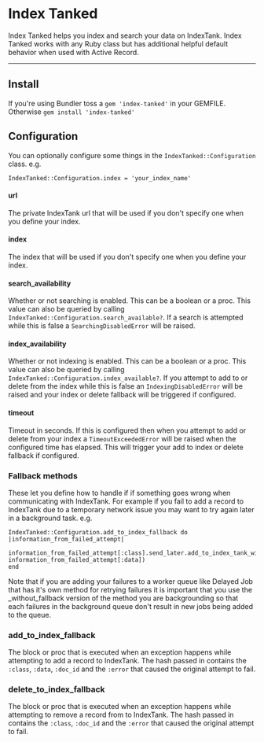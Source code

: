Index Tanked
============

Index Tanked helps you index and search your data on IndexTank. Index Tanked works with any Ruby class but has additional helpful default behavior when used with Active Record.

***

Install
--------

If you're using Bundler toss a `gem 'index-tanked'` in your GEMFILE. Otherwise `gem install 'index-tanked'`

Configuration
-------------
You can optionally configure some things in the `IndexTanked::Configuration` class. e.g.

    IndexTanked::Configuration.index = 'your_index_name'

#### url
The private IndexTank url that will be used if you don't specify one when you define your index.

#### index
The index that will be used if you don't specify one when you define your index.

#### search_availability
Whether or not searching is enabled. This can be a boolean or a proc. This value can also be queried by calling `IndexTanked::Configuration.search_available?`. If a search is attempted while this is false a `SearchingDisabledError` will be raised.

#### index_availability
Whether or not indexing is enabled. This can be a boolean or a proc. This value can also be queried by calling `IndexTanked::Configuration.index_available?`. If you attempt to add to or delete from the index while this is false an `IndexingDisabledError` will be raised and your index or delete fallback will be triggered if configured.

#### timeout
Timeout in seconds. If this is configured then when you attempt to add or delete from your index a `TimeoutExceededError` will be raised when the configured time has elapsed. This will trigger your add to index or delete fallback if configured.

### Fallback methods
These let you define how to handle if if something goes wrong when communicating with IndexTank. For example if you fail to add a record to IndexTank due to a temporary network issue you may want to try again later in a background task. e.g.

    IndexTanked::Configuration.add_to_index_fallback do |information_from_failed_attempt|
        information_from_failed_attempt[:class].send_later.add_to_index_tank_without_fallback(information_from_failed_attempt[:doc_id], information_from_failed_attempt[:data])
    end

Note that if you are adding your failures to a worker queue like Delayed Job that has it's own method for retrying failures it is important that you use the _without_fallback version of the method you are backgrounding so that each failures in the background queue don't result in new jobs being added to the queue.

### add_to_index_fallback
The block or proc that is executed when an exception happens while attempting to add a record to IndexTank. The hash passed in contains the `:class`, `:data`, `:doc_id` and the `:error` that caused the original attempt to fail.

### delete_to_index_fallback
The block or proc that is executed when an exception happens while attempting to remove a record from to IndexTank. The hash passed in contains the `:class`, `:doc_id` and the `:error` that caused the original attempt to fail.
